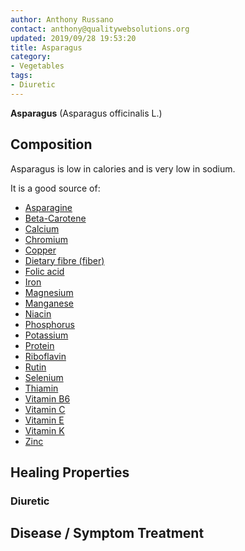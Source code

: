 ```yaml
---
author: Anthony Russano
contact: anthony@qualitywebsolutions.org
updated: 2019/09/28 19:53:20
title: Asparagus
category:
- Vegetables
tags:
- Diuretic
---
```

**Asparagus** (Asparagus officinalis L.)

## Composition

Asparagus is low in calories and is very low in sodium.

It is a good source of:

- [Asparagine](../asparagine/)
- [Beta-Carotene](../beta-carotene/)
- [Calcium](../calcium/)
- [Chromium](..//chromium/)
- [Copper](..//copper/)
- [Dietary fibre (fiber)](../fiber/)
- [Folic acid](../folic-acid/)
- [Iron](../iron/)
- [Magnesium](../magnesium/)
- [Manganese](../manganese/)
- [Niacin](../niacin/)
- [Phosphorus](../phosphorus/)
- [Potassium](../potassium/)
- [Protein](../tags/vegan-protein/)
- [Riboflavin](../riboflavin/)
- [Rutin](../rutin/)
- [Selenium](../selenium/)
- [Thiamin](../thiamin/)
- [Vitamin B6](../vitamin-b6/)
- [Vitamin C](../vitamin-c/)
- [Vitamin E](../vitamin-e/)
- [Vitamin K](../vitamin-k/)
- [Zinc](../zinc/)

## Healing Properties

### Diuretic

## Disease / Symptom Treatment

[^1]: **Study Type:**  Animal Study, Commentary, Human Study: In Vitro - In Vivo - In Silico, Human: Case Report, Meta Analysis, Review<br>**Title:** <br>**Author(s):**  <br>**Institution(s):** <br>**Publication:** <i> </i><br>**Date:** <br>**Abstract:** <i> </i><br>**Link:** [Source]()<br>**Citations:** 
